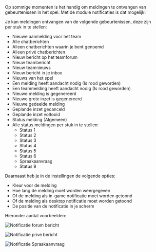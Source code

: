 Op sommige momenten is het handig om meldingen te ontvangen van gebeurtenissen in het spel. Met de module notificaties is dat mogelijk!

Je kan meldingen ontvangen van de volgende gebeurtenissen, deze zijn per stuk in te stellen: 
* Nieuwe aanmelding voor het team
* Alle chatberichten
* Alleen chatberichten waarin je bent genoemd
* Alleen privé chatberichten
* Nieuw bericht op het teamforum
* Nieuw teambericht
* Nieuw teamnieuws
* Nieuw bericht in je inbox
* Nieuws van het spel
* Een melding heeft aandacht nodig (Is rood geworden)
* Een teammelding heeft aandacht nodig (Is rood geworden)
* Nieuwe melding is gegenereerd
* Nieuwe grote inzet is gegenereerd
* Nieuwe gedeelde melding
* Geplande inzet gecanceld
* Geplande inzet voltooid
* Status melding (Algemeen)
* Alle status meldingen per stuk in te stellen:
    * Status 1
    * Status 2
    * Status 3
    * Status 4
    * Status 5
    * Status 6
    * Spraakaanvraag
    * Status 9

Daarnaast heb je in de instellingen de volgende opties:
* Kleur voor de melding 
* Hoe lang de melding moet worden weergegeven
* Of de melding als in-game notificatie moet worden getoond
* Of de melding als desktop notificatie moet worden getoond
* De positie van de notificatie in je scherm

Hieronder aantal voorbeelden:

![Notificatie forum bericht](/v4/docs/assets/notificationAlert/img/notificationForum.png)

![Notificatie prive bericht](/v4/docs/assets/notificationAlert/img/notificationNieuwBericht.png)

![Notificatie Spraakaanvraag](/v4/docs/assets/notificationAlert/img/notificationSpraakaanvraag.png)
